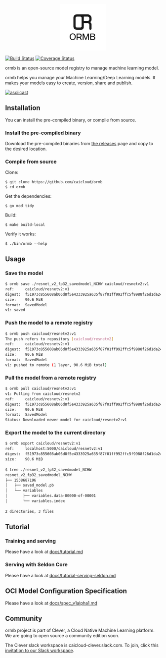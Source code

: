 <p align="center">
<img src="docs/images/logo.png" height="150">
</p>


[![Build Status](https://travis-ci.com/caicloud/ormb.svg?branch=master)](https://travis-ci.com/caicloud/ormb)
[![Coverage Status](https://coveralls.io/repos/github/caicloud/ormb/badge.svg?branch=master)](https://coveralls.io/github/caicloud/ormb?branch=master)

ormb is an open-source model registry to manage machine learning model. 

ormb helps you manage your Machine Learning/Deep Learning models. It makes your models easy to create, version, share and publish.

[![asciicast](https://asciinema.org/a/345812.svg)](https://asciinema.org/a/345812)

## Installation

You can install the pre-compiled binary, or compile from source.

### Install the pre-compiled binary

Download the pre-compiled binaries from [the releases](https://github.com/caicloud/ormb/releases) page and copy to the desired location.

### Compile from source

Clone:

```
$ git clone https://github.com/caicloud/ormb
$ cd ormb
```

Get the dependencies:

```
$ go mod tidy
```

Build:

```
$ make build-local
```

Verify it works:

```
$ ./bin/ormb --help
```

## Usage

### Save the model

```bash
$ ormb save ./resnet_v2_fp32_savedmodel_NCHW caicloud/resnetv2:v1
ref:     caicloud/resnetv2:v1
digest:  f51973c855608ab06d8f5e4333925a635f87f01ff992ffc5f9988f26d1da24e9
size:    90.6 MiB
format:  SavedModel
v1: saved
```

### Push the model to a remote registry

```bash
$ ormb push caicloud/resnetv2:v1
The push refers to repository [caicloud/resnetv2]
ref:     caicloud/resnetv2:v1
digest:  f51973c855608ab06d8f5e4333925a635f87f01ff992ffc5f9988f26d1da24e9
size:    90.6 MiB
format:  SavedModel
v1: pushed to remote (1 layer, 90.6 MiB total)
```

### Pull the model from a remote registry

```bash
$ ormb pull caicloud/resnetv2:v1 
v1: Pulling from caicloud/resnetv2
ref:     caicloud/resnetv2:v1
digest:  f51973c855608ab06d8f5e4333925a635f87f01ff992ffc5f9988f26d1da24e9
size:    90.6 MiB
format:  SavedModel
Status: Downloaded newer model for caicloud/resnetv2:v1
```

### Export the model to the current directory

```bash
$ ormb export caicloud/resnetv2:v1
ref:     localhost:5000/caicloud/resnetv2:v1
digest:  f51973c855608ab06d8f5e4333925a635f87f01ff992ffc5f9988f26d1da24e9
size:    90.6 MiB

$ tree ./resnet_v2_fp32_savedmodel_NCHW
resnet_v2_fp32_savedmodel_NCHW
├── 1538687196
│   ├── saved_model.pb
│   └── variables
│       ├── variables.data-00000-of-00001
│       └── variables.index

2 directories, 3 files
```

## Tutorial

### Training and serving

Please have a look at [docs/tutorial.md](docs/tutorial.md)

### Serving with Seldon Core

Please have a look at [docs/tutorial-serving-seldon.md](docs/tutorial-serving-seldon.md)

## OCI Model Configuration Specification

Please have a look at [docs/spec_v1alpha1.md](docs/spec-v1alpha1.md)

## Community

ormb project is part of Clever, a Cloud Native Machine Learning platform. We are going to open source a community edition soon.

The Clever slack workspace is caicloud-clever.slack.com. To join, click this [invitation to our Slack workspace](https://join.slack.com/t/caicloud-clever/shared_invite/zt-efz4rdrm-kcOg0Qvs_B8aIWGdZv9E6g).
